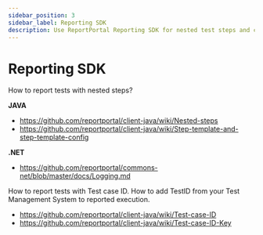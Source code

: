 ```yaml
---
sidebar_position: 3
sidebar_label: Reporting SDK
description: Use ReportPortal Reporting SDK for nested test steps and comprehensive test automation reporting tools integration.
---
```


# Reporting SDK

How to report tests with nested steps?

**JAVA**
* https://github.com/reportportal/client-java/wiki/Nested-steps
* https://github.com/reportportal/client-java/wiki/Step-template-and-step-template-config

**.NET**
* https://github.com/reportportal/commons-net/blob/master/docs/Logging.md

How to report tests with Test case ID. How to add TestID from your Test Management System to reported execution.

  * https://github.com/reportportal/client-java/wiki/Test-case-ID
  * https://github.com/reportportal/client-java/wiki/Test-case-ID-Key
